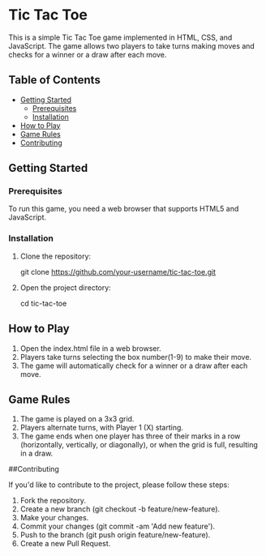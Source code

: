 # Tic Tac Toe

This is a simple Tic Tac Toe game implemented in HTML, CSS, and JavaScript. The game allows two players to take turns making moves and checks for a winner or a draw after each move.

## Table of Contents

- [Getting Started](#getting-started)
  - [Prerequisites](#prerequisites)
  - [Installation](#installation)
- [How to Play](#how-to-play)
- [Game Rules](#game-rules)
- [Contributing](#contributing)

## Getting Started

### Prerequisites

To run this game, you need a web browser that supports HTML5 and JavaScript.

### Installation

1. Clone the repository:

   git clone https://github.com/your-username/tic-tac-toe.git

2. Open the project directory:

   cd tic-tac-toe


## How to Play

1. Open the index.html file in a web browser.
2. Players take turns selecting the box number(1-9) to make their move.
3. The game will automatically check for a winner or a draw after each move.

## Game Rules

1. The game is played on a 3x3 grid.
2. Players alternate turns, with Player 1 (X) starting.
3. The game ends when one player has three of their marks in a row (horizontally, vertically, or diagonally), or when the grid is full, resulting in a draw.

##Contributing

If you'd like to contribute to the project, please follow these steps:

1. Fork the repository.
2. Create a new branch (git checkout -b feature/new-feature).
3. Make your changes.
4. Commit your changes (git commit -am 'Add new feature').
5. Push to the branch (git push origin feature/new-feature).
6. Create a new Pull Request.
